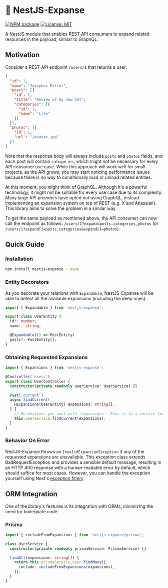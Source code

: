 # 🌌 NestJS-Expanse

[![NPM package](https://img.shields.io/npm/v/nestjs-expanse.svg)](https://www.npmjs.org/package/nestjs-expanse)
[![License: MIT](https://img.shields.io/badge/License-MIT-green.svg)](https://opensource.org/licenses/MIT)

A NestJS module that enables REST API consumers to expand related resources in the payload, similar to GraphQL.

## Motivation

Consider a REST API endpoint `/users/1` that returns a user:

```json
{
  "id": 1,
  "name": "Josephus Miller",
  "posts": [{
    "id": 1,
    "title": "Review of my new hat",
    "categories": [{
      "id": 1,
      "name": "Life"
    }]
  }],
  "photos": [{
    "id": 1,
    "url": "/avatar.jpg"
  }]
}
```

Note that the response body will always include `posts` and `photos` fields, and each post will contain `categories`, which might not be necessary for every API consumer use case. While this approach will work well for small projects, as the API grows, you may start noticing performance issues because there is no way to conditionally load or unload related entities.

At this moment, you might think of GraphQL. Although it's a powerful technology, it might not be suitable for every use case due to its complexity. Many large API providers have opted not using GraphQL, instead implementing an expansion system on top of REST (e.g. X and Atlassian). This library aims to solve the problem in a similar way.

To get the same payload as mentioned above, the API consumer can now call the endpoint as follows: `/users/1?expand=posts.categories,photos` (or `/users/1?expand[]=posts.categories&expand[]=photos`).

## Quick Guide

### Installation

```bash
npm install nestjs-expanse --save
```

### Entity Decorators

As you decorate your relations with `Expandable`, NestJS-Expanse will be able to detect all the available expansions (including the deep ones).

```typescript
import { Expandable } from 'nestjs-expanse';

export class UserEntity {
  id!: number;
  name!: string;

  @Expandable(() => PostEntity)
  posts?: PostEntity[];
}
```

### Obtaining Requested Expansions

```typescript
import { Expansions } from 'nestjs-expanse';

@Controller('users')
export class UserController {
  constructor(private readonly userService: UserService) {}

  @Get('current')
  async findCurrent(
    @Expansions(UserEntity) expansions: string[],
  ) {
    // Do whatever you want with `expansions`. Pass it to a service for example:
    this.userService.findCurrent(expansions);
  }
}
```

### Behavior On Error

NestJS-Expanse throws an `InvalidExpansionException` if any of the requested expansions are unavailable. This exception class extends BadRequestException and provides a sensible default message, resulting in an HTTP 400 response with a human-readable error by default, which should suffice for most cases. However, you can handle the exception yourself using Nest's [exception filters](https://docs.nestjs.com/exception-filters)

## ORM Integration

One of the library's features is its integration with ORMs, minimizing the need for boilerplate code.

### Prisma

```typescript
import { includeFromExpansions } from 'nestjs-expanse/prisma';

class UserService {
  constructor(private readonly prismaService: PrismaService) {}

  findAll(expansions: string[]) {
    return this.prismaService.user.findMany({
      include: includeFromExpansions(expansions),
    });
  }
}
```
